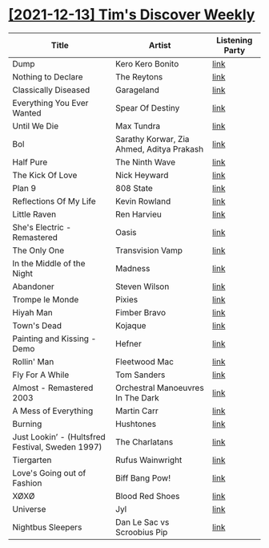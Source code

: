 # [[2021-12-13] Tim's Discover Weekly](https://open.spotify.com/user/zachthehammer/playlist/6B73vmDqb4nsx6uiORiffw)

| Title | Artist | Listening Party |
| --- | --- | --- |
| Dump | Kero Kero Bonito | [link](https://timstwitterlisteningparty.com/pages/replay/feed_658.html) |
| Nothing to Declare | The Reytons | [link](https://timstwitterlisteningparty.com/pages/replay/feed_977.html) |
| Classically Diseased | Garageland | [link]() |
| Everything You Ever Wanted | Spear Of Destiny | [link](https://timstwitterlisteningparty.com/pages/replay/feed_482.html) |
| Until We Die | Max Tundra | [link](https://timstwitterlisteningparty.com/pages/replay/feed_750.html) |
| Bol | Sarathy Korwar, Zia Ahmed, Aditya Prakash | [link](https://timstwitterlisteningparty.com/pages/replay/feed_609.html) |
| Half Pure | The Ninth Wave | [link](https://timstwitterlisteningparty.com/pages/replay/feed_499.html) |
| The Kick Of Love | Nick Heyward | [link](https://timstwitterlisteningparty.com/pages/replay/feed_198.html) |
| Plan 9 | 808 State | [link](https://timstwitterlisteningparty.com/pages/replay/feed_518.html) |
| Reflections Of My Life | Kevin Rowland | [link](https://timstwitterlisteningparty.com/pages/replay/feed_443.html) |
| Little Raven | Ren Harvieu | [link](https://timstwitterlisteningparty.com/pages/replay/feed_77.html) |
| She's Electric - Remastered | Oasis | [link](https://timstwitterlisteningparty.com/pages/replay/feed_2.html) |
| The Only One | Transvision Vamp | [link](https://timstwitterlisteningparty.com/pages/replay/feed_366.html) |
| In the Middle of the Night | Madness | [link](https://timstwitterlisteningparty.com/pages/replay/feed_287.html) |
| Abandoner | Steven Wilson | [link](https://timstwitterlisteningparty.com/pages/replay/feed_206.html) |
| Trompe le Monde | Pixies | [link](https://timstwitterlisteningparty.com/pages/replay/feed_926.html) |
| Hiyah Man | Fimber Bravo | [link](https://timstwitterlisteningparty.com/pages/replay/feed_708.html) |
| Town's Dead | Kojaque | [link](https://timstwitterlisteningparty.com/pages/replay/feed_835.html) |
| Painting and Kissing - Demo | Hefner | [link]() |
| Rollin' Man | Fleetwood Mac | [link]() |
| Fly For A While | Tom Sanders | [link](https://timstwitterlisteningparty.com/pages/replay/feed_706.html) |
| Almost - Remastered 2003 | Orchestral Manoeuvres In The Dark | [link](https://timstwitterlisteningparty.com/pages/replay/feed_718.html) |
| A Mess of Everything | Martin Carr | [link](https://timstwitterlisteningparty.com/pages/replay/feed_812.html) |
| Burning | Hushtones | [link](https://timstwitterlisteningparty.com/pages/replay/feed_877.html) |
| Just Lookin’ - (Hultsfred Festival, Sweden 1997) | The Charlatans | [link](https://timstwitterlisteningparty.com/pages/replay/feed_974.html) |
| Tiergarten | Rufus Wainwright | [link](https://timstwitterlisteningparty.com/pages/replay/feed_606.html) |
| Love's Going out of Fashion | Biff Bang Pow! | [link](https://timstwitterlisteningparty.com/pages/replay/feed_907.html) |
| XØXØ | Blood Red Shoes | [link](https://timstwitterlisteningparty.com/pages/replay/feed_825.html) |
| Universe | Jyl | [link](https://timstwitterlisteningparty.com/pages/replay/feed_548.html) |
| Nightbus Sleepers | Dan Le Sac vs Scroobius Pip | [link](https://timstwitterlisteningparty.com/pages/replay/feed_95.html) |
